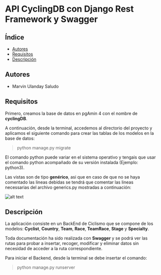 # API CyclingDB con Django Rest Framework y Swagger

## Índice

* [Autores](#autores)
* [Requisitos](#requisitos)
* [Descripción](#descripción)

## Autores

- Marvin Ulanday Saludo

## Requisitos

Primero, creamos la base de datos en pgAmin 4 con el nombre de **cyclingDB**.

A continuación, desde la terminal, accedemos al directorio del proyecto y aplicamos el siguiente comando para crear las tablas de los modelos en la base de datos:

> python manage.py migrate

El comando python puede variar en el sistema operativo y tengais que usar el comando python acompañado de su versión instalada (Ejemplo: python3).

Las vistas son de tipo **genérico**, asi que en caso de que no se haya comentado las lineas debidas se tendrá que comentar las lineas necessarias del archivo generics.py mostradas a continuación:

![alt text](https://i.imgur.com/MelQQfD.jpg)

## Descripción

La aplicación consiste en un BackEnd de Ciclismo que se compone de los modelos: **Cyclist**, **Country**, **Team**, **Race**, **TeamRace**, **Stage** y **Specialty**. 

Toda documentación ha sido realizada con **Swagger** y se podrá ver las rutas para probar a insertar, recoger, modificar y eliminar datos sin necesidad de acceder a la ruta correspondiente.

Para iniciar el Backend, desde la terminal se debe insertar el comando:

> python manage.py runserver
